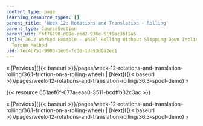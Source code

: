 ```yaml
---
content_type: page
learning_resource_types: []
parent_title: 'Week 12: Rotations and Translation - Rolling'
parent_type: CourseSection
parent_uid: fbf76190-d89e-eed2-930e-51f9ac3bf2a6
title: 36.2 Worked Example - Wheel Rolling Without Slipping Down Inclined Plane -
  Torque Method
uid: 7ec4c751-9983-1ed5-fc36-1da93d0a2ec1
---
```


« [Previous]({{< baseurl >}}/pages/week-12-rotations-and-translation-rolling/36.1-friction-on-a-rolling-wheel) | [Next]({{< baseurl >}}/pages/week-12-rotations-and-translation-rolling/36.3-spool-demo) »

{{< resource 651aef6f-077a-eaa0-3511-bcdffb32c3ac >}}

« [Previous]({{< baseurl >}}/pages/week-12-rotations-and-translation-rolling/36.1-friction-on-a-rolling-wheel) | [Next]({{< baseurl >}}/pages/week-12-rotations-and-translation-rolling/36.3-spool-demo) »
